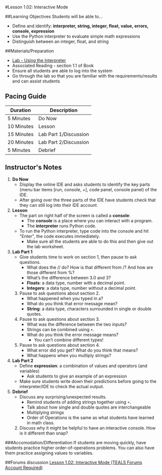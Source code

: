 #Lesson 1.02: Interactive Mode

##Learning Objectives
Students will be able to... 
* Define and identify: **interpreter, string, integer, float, value, errors, console, expression**
* Use the Python interpreter to evaluate simple math expressions
* Distinguish between an integer, float, and string

##Materials/Preparation
* [Lab - Using the Interpreter]
* Associated Reading - section 1.1 of Book
* Ensure all students are able to log into the system
* Go through the lab so that you are familiar with the requirements/results and can assist students

## Pacing Guide
| **Duration**   | **Description**    |
| ---------- | -------------- |
| 5 Minutes  | Do Now         |
| 10 Minutes | Lesson         |
| 15 Minutes | Lab Part 1/Discussion |
| 20 Minutes | Lab Part 2/Discussion          |
| 5 Minutes | Debrief     |

## Instructor's Notes
1. **Do Now**
	* Display the online IDE and asks students to identify the key parts (menu bar items [run, console, +], code panel, console panel) of the IDE.
	* After going over the three parts of the IDE have students check that they can still log into their IDE account.
2. **Lesson** 
	* The part on right half of the screen is called a **console**:
		* The **console** is a place where you can interact with a program.
		* The **interpreter** runs Python code.
	* To run the Python interpreter, type code into the console and hit "Enter", the code executes immediately. 
		* Make sure all the students are able to do this and then give out the lab worksheet.
3. **Lab Part 1** 
	* Give students time to work on section 1, then pause to ask questions. 	
	    *	What does the // do? How is that different from /? And how are those different from %?
		*	What’s the difference between 3.0 and 3?
		*	**Floats**: a data type, number with a decimal point.
		*  **Integers**: a data type, number without a decimal point.
	3.	Pause to ask questions about section 2.
		*	What happened when you typed in a?
		*	What do you think that error message mean? 
		*	**String**: a data type, characters surrounded in single or double quotes.
	4.	Pause to ask questions about section 3.
		*	What was the difference between the two inputs?
		*	Strings can be combined using `+`.
		*	What do you think the error message means?		
	    	*   You can’t combine different types!
	5.	Pause to ask questions about section 4.
		*	What error did you get? What do you think that means?
		*  What happens when you multiply strings?
4. **Lab Part 2**
    * Define **expression**: a combination of values and operators (and variables)
        * Ask students to give an example of an expression 
    * Make sure students write down their predictions before going to the interpreter/IDE to check the actual output.
5. **Debrief**
	* Discuss any surprising/unexpected results. 
		* Remind students of adding strings together using `+`. 
		* Talk about how single and double quotes are interchangeable
		* Multiplying strings
		* Order of Operations is the same as what students have learned in math class.
	2. Discuss why it might be helpful to have an interactive console. How is it different than snap? 

###Accomodation/Differentiation
If students are moving quickly, have students practice higher order-of-operations problems. You can also have them practice assigning values to variables. 
  

[Lab - Using the Interpreter]:lab.md
[Cloud 9 Cheat Sheet]: ../cloud_9_cheat_sheet.md

##Forums discussion
[Lesson 1.02: Interactive Mode (TEALS Forums Account Required)](https://forums.tealsk12.org/c/2nd-semester-unit-1/1-02-interactive-mode)
